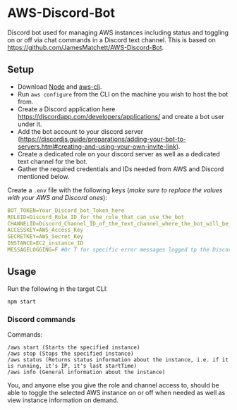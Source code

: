 # AWS-Discord-Bot

Discord bot used for managing AWS instances including status and toggling on or off via chat commands in a Discord text channel. This is based on https://github.com/JamesMatchett/AWS-Discord-Bot.

## Setup
* Download [Node](https://nodejs.org/en/) and [aws-cli](https://aws.amazon.com/cli/).
* Run `aws configure` from the CLI on the machine you wish to host the bot from.
* Create a Discord application here https://discordapp.com/developers/applications/ and create a bot user under it.
* Add the bot account to your discord server (https://discordjs.guide/preparations/adding-your-bot-to-servers.html#creating-and-using-your-own-invite-link).
* Create a dedicated role on your discord server as well as a dedicated text channel for the bot.
* Gather the required credentials and IDs needed from AWS and Discord mentioned below.

Create a `.env` file with the following keys (_make sure to replace the values with your AWS and Discord ones_): 
```yaml
BOT_TOKEN=Your_Discord_bot_Token_here
ROLEID=Discord_Role_ID_for_the_role_that_can_use_the_bot
CHANNELID=Discord_Channel_ID_of_the_text_channel_where_the_bot_will_be_controlled_from
ACCESSKEY=AWS_Access_Key
SECRETKEY=AWS_Secret_Key
INSTANCE=EC2_instance_ID
MESSAGELOGGING=F #Or T for specific error messages logged tp the Discord channel which may contain sensitive info like keys and instance IDs
```

## Usage
Run the following in the target CLI:
```
npm start
```

### Discord commands
Commands: 
``` 
/aws start (Starts the specified instance)
/aws stop (Stops the specified instance)
/aws status (Returns status information about the instance, i.e. if it is running, it's IP, it's last startTime)
/aws info (General information about the instance)
```
You, and anyone else you give the role and channel access to, should be able to toggle the selected AWS instance on or off when needed as well as view instance information on demand.
